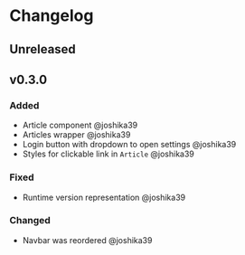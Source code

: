 # Changelog

## Unreleased

## v0.3.0
### Added
- Article component @joshika39 
- Articles wrapper @joshika39 
- Login button with dropdown to open settings @joshika39
- Styles for clickable link in `Article` @joshika39

### Fixed
- Runtime version representation @joshika39

### Changed
- Navbar was reordered @joshika39
